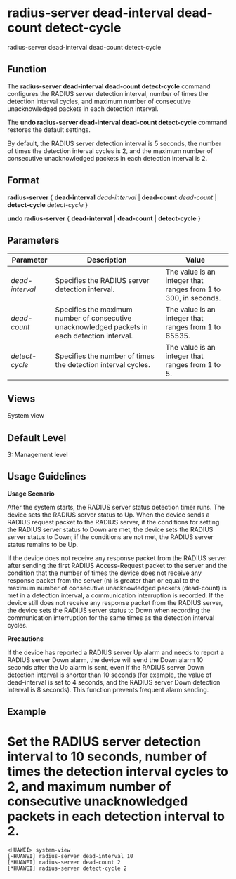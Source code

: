 radius-server dead-interval dead-count detect-cycle
===================================================

radius-server dead-interval dead-count detect-cycle

Function
--------

The **radius-server dead-interval dead-count detect-cycle** command configures the RADIUS server detection interval, number of times the detection interval cycles, and maximum number of consecutive unacknowledged packets in each detection interval.

The **undo radius-server dead-interval dead-count detect-cycle** command restores the default settings.

By default, the RADIUS server detection interval is 5 seconds, the number of times the detection interval cycles is 2, and the maximum number of consecutive unacknowledged packets in each detection interval is 2.



Format
------

**radius-server** { **dead-interval** *dead-interval* | **dead-count** *dead-count* | **detect-cycle** *detect-cycle* }

**undo radius-server** { **dead-interval** | **dead-count** | **detect-cycle** }



Parameters
----------

| Parameter | Description | Value |
| --- | --- | --- |
| *dead-interval* | Specifies the RADIUS server detection interval. | The value is an integer that ranges from 1 to 300, in seconds. |
| *dead-count* | Specifies the maximum number of consecutive unacknowledged packets in each detection interval. | The value is an integer that ranges from 1 to 65535. |
| *detect-cycle* | Specifies the number of times the detection interval cycles. | The value is an integer that ranges from 1 to 5. |




Views
-----

System view



Default Level
-------------

3: Management level



Usage Guidelines
----------------

**Usage Scenario**

After the system starts, the RADIUS server status detection timer runs. The device sets the RADIUS server status to Up. When the device sends a RADIUS request packet to the RADIUS server, if the conditions for setting the RADIUS server status to Down are met, the device sets the RADIUS server status to Down; if the conditions are not met, the RADIUS server status remains to be Up.

If the device does not receive any response packet from the RADIUS server after sending the first RADIUS Access-Request packet to the server and the condition that the number of times the device does not receive any response packet from the server (n) is greater than or equal to the maximum number of consecutive unacknowledged packets (dead-count) is met in a detection interval, a communication interruption is recorded. If the device still does not receive any response packet from the RADIUS server, the device sets the RADIUS server status to Down when recording the communication interruption for the same times as the detection interval cycles.

**Precautions**

If the device has reported a RADIUS server Up alarm and needs to report a RADIUS server Down alarm, the device will send the Down alarm 10 seconds after the Up alarm is sent, even if the RADIUS server Down detection interval is shorter than 10 seconds (for example, the value of dead-interval is set to 4 seconds, and the RADIUS server Down detection interval is 8 seconds). This function prevents frequent alarm sending.



Example
-------

# Set the RADIUS server detection interval to 10 seconds, number of times the detection interval cycles to 2, and maximum number of consecutive unacknowledged packets in each detection interval to 2.
```
<HUAWEI> system-view
[~HUAWEI] radius-server dead-interval 10
[*HUAWEI] radius-server dead-count 2
[*HUAWEI] radius-server detect-cycle 2

```